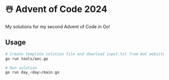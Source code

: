 # ☃️ Advent of Code 2024

My solutions for my second Advent of Code in Go!

## Usage
```bash
# Create template solution file and download input.txt from AoC website
go run tools/aoc.go

# Run solution
go run day_<day>/main.go
```